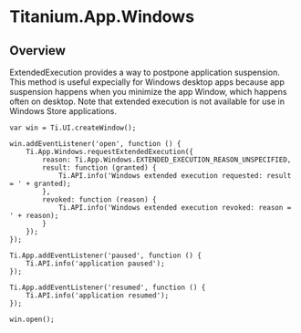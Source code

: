 # Titanium.App.Windows

<TypeHeader/>

## Overview

ExtendedExecution provides a way to postpone application suspension.
This method is useful expecially for Windows desktop apps because app suspension happens when you
minimize the app Window, which happens often on desktop. Note that extended execution is not available
for use in Windows Store applications.

    var win = Ti.UI.createWindow();

    win.addEventListener('open', function () {
        Ti.App.Windows.requestExtendedExecution({
            reason: Ti.App.Windows.EXTENDED_EXECUTION_REASON_UNSPECIFIED,
            result: function (granted) {
                Ti.API.info('Windows extended execution requested: result = ' + granted);
            },
            revoked: function (reason) {
                Ti.API.info('Windows extended execution revoked: reason = ' + reason);
            }
        });
    });

    Ti.App.addEventListener('paused', function () {
        Ti.API.info('application paused');
    });

    Ti.App.addEventListener('resumed', function () {
        Ti.API.info('application resumed');
    });

    win.open();

<ApiDocs/>
